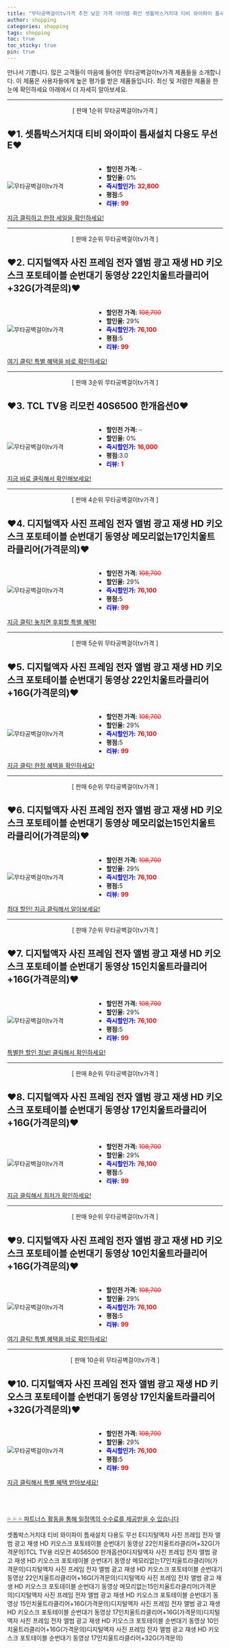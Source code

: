 ```yaml
---
title: "무타공벽걸이tv가격 추천 낮은 가격 아이템 확인 셋톱박스거치대 티비 와이파이 틈새설치 다용도"
author: shopping
categories: shopping
tags: shopping
toc: true
toc_sticky: true
pin: true
---
```

만나서 기쁩니다. 많은 고객들이 마음에 들어한 무타공벽걸이tv가격 제품들을 소개합니다. 이 제품은 사용자들에게 높은 평가를 받은 제품들입니다. 최신 및 저렴한 제품을 한눈에 확인하세요 아래에서 더 자세히 알아보세요.

---
<p class="toplist" style="margin: 0 auto; display: block; width: fit-content;">[ 판매 1순위 무타공벽걸이tv가격 ]</p>

<h2><strong>❤️1. 셋톱박스거치대 티비 와이파이 틈새설치 다용도 무선 E❤️</strong></h2>

<div style="display: flex; align-items: center;">
    <div style="flex: 0.4;">
        <img src="https://thumbnail7.coupangcdn.com/thumbnails/remote/230x230ex/image/vendor_inventory/9e20/bda04ec31f52fcc27dbc3a72baec72ce03aee7b1d2aad3059e7eb3bdb055.jpg" alt="무타공벽걸이tv가격" style="max-width: 100%;">
    </div>
    <div style="flex: 0.6; margin-left: 10px;">
        <ul>
            <li><strong>할인전 가격:</strong> <del style="color: red;">-</del></li>
            <li><strong>할인율:</strong> 0%</li>
            <li><span style='color:blue'><strong>즉시할인가:</strong></span> <span style='color:red'><strong>32,800</strong></span></li>
            <li><strong>평점:</strong>5</li>
            <li><span style='color:blue'><strong>리뷰:</strong></span> <span style='color:red'><strong>99</strong></span></li>
        </ul>
    </div>
</div>
<div class="center">
    <a href="https://William4Davisa.github.io?lptag=AF9450613&subid=githubio&pageKey=8001408548&traceid=V0-153&itemId=22282207077&vendorItemId=89327811428" class="myButton">
        지금 클릭하고 한정 세일을 확인하세요!
    </a>
</div>


---
<p class="toplist" style="margin: 0 auto; display: block; width: fit-content;">[ 판매 2순위 무타공벽걸이tv가격 ]</p>

<h2><strong>❤️2. 디지털액자 사진 프레임 전자 앨범 광고 재생 HD 키오스크 포토테이블 순번대기 동영상 22인치울트라클리어+32G(가격문의)❤️</strong></h2>

<div style="display: flex; align-items: center;">
    <div style="flex: 0.4;">
        <img src="https://thumbnail9.coupangcdn.com/thumbnails/remote/230x230ex/image/vendor_inventory/3b48/0d9214bb3ac8a541ab83aeb2219b4985a381af2729c59b73d3d34a76c759.png" alt="무타공벽걸이tv가격" style="max-width: 100%;">
    </div>
    <div style="flex: 0.6; margin-left: 10px;">
        <ul>
            <li><strong>할인전 가격:</strong> <del style="color: red;">108,700</del></li>
            <li><strong>할인율:</strong> 29%</li>
            <li><span style='color:blue'><strong>즉시할인가:</strong></span> <span style='color:red'><strong>76,100</strong></span></li>
            <li><strong>평점:</strong>5</li>
            <li><span style='color:blue'><strong>리뷰:</strong></span> <span style='color:red'><strong>99</strong></span></li>
        </ul>
    </div>
</div>
<div class="center">
    <a href="https://William4Davisa.github.io?lptag=AF9450613&subid=githubio&pageKey=7966497081&traceid=V0-153&itemId=22047831711&vendorItemId=89095142965" class="myButton">
        여기 클릭! 특별 혜택을 바로 확인하세요!
    </a>
</div>


---
<p class="toplist" style="margin: 0 auto; display: block; width: fit-content;">[ 판매 3순위 무타공벽걸이tv가격 ]</p>

<h2><strong>❤️3. TCL TV용 리모컨 40S6500 한개옵션0❤️</strong></h2>

<div style="display: flex; align-items: center;">
    <div style="flex: 0.4;">
        <img src="https://thumbnail7.coupangcdn.com/thumbnails/remote/230x230ex/image/vendor_inventory/4a41/c3bbd2de0f9ec454fadc23d30fecec00fe8ae8262621bebace76aa66cfdc.jpg" alt="무타공벽걸이tv가격" style="max-width: 100%;">
    </div>
    <div style="flex: 0.6; margin-left: 10px;">
        <ul>
            <li><strong>할인전 가격:</strong> <del style="color: red;">-</del></li>
            <li><strong>할인율:</strong> 0%</li>
            <li><span style='color:blue'><strong>즉시할인가:</strong></span> <span style='color:red'><strong>16,000</strong></span></li>
            <li><strong>평점:</strong>3.0</li>
            <li><span style='color:blue'><strong>리뷰:</strong></span> <span style='color:red'><strong>1</strong></span></li>
        </ul>
    </div>
</div>
<div class="center">
    <a href="https://William4Davisa.github.io?lptag=AF9450613&subid=githubio&pageKey=7483307322&traceid=V0-153&itemId=19552686036&vendorItemId=86660812648" class="myButton">
        지금 바로 클릭해서 확인해보세요!
    </a>
</div>


---
<p class="toplist" style="margin: 0 auto; display: block; width: fit-content;">[ 판매 4순위 무타공벽걸이tv가격 ]</p>

<h2><strong>❤️4. 디지털액자 사진 프레임 전자 앨범 광고 재생 HD 키오스크 포토테이블 순번대기 동영상 메모리없는17인치울트라클리어(가격문의)❤️</strong></h2>

<div style="display: flex; align-items: center;">
    <div style="flex: 0.4;">
        <img src="https://thumbnail9.coupangcdn.com/thumbnails/remote/230x230ex/image/vendor_inventory/3b48/0d9214bb3ac8a541ab83aeb2219b4985a381af2729c59b73d3d34a76c759.png" alt="무타공벽걸이tv가격" style="max-width: 100%;">
    </div>
    <div style="flex: 0.6; margin-left: 10px;">
        <ul>
            <li><strong>할인전 가격:</strong> <del style="color: red;">108,700</del></li>
            <li><strong>할인율:</strong> 29%</li>
            <li><span style='color:blue'><strong>즉시할인가:</strong></span> <span style='color:red'><strong>76,100</strong></span></li>
            <li><strong>평점:</strong>5</li>
            <li><span style='color:blue'><strong>리뷰:</strong></span> <span style='color:red'><strong>99</strong></span></li>
        </ul>
    </div>
</div>
<div class="center">
    <a href="https://William4Davisa.github.io?lptag=AF9450613&subid=githubio&pageKey=7966497081&traceid=V0-153&itemId=22047831655&vendorItemId=89095142597" class="myButton">
        지금 클릭! 놓치면 후회할 특별 혜택!
    </a>
</div>


---
<p class="toplist" style="margin: 0 auto; display: block; width: fit-content;">[ 판매 5순위 무타공벽걸이tv가격 ]</p>

<h2><strong>❤️5. 디지털액자 사진 프레임 전자 앨범 광고 재생 HD 키오스크 포토테이블 순번대기 동영상 22인치울트라클리어+16G(가격문의)❤️</strong></h2>

<div style="display: flex; align-items: center;">
    <div style="flex: 0.4;">
        <img src="https://thumbnail9.coupangcdn.com/thumbnails/remote/230x230ex/image/vendor_inventory/3b48/0d9214bb3ac8a541ab83aeb2219b4985a381af2729c59b73d3d34a76c759.png" alt="무타공벽걸이tv가격" style="max-width: 100%;">
    </div>
    <div style="flex: 0.6; margin-left: 10px;">
        <ul>
            <li><strong>할인전 가격:</strong> <del style="color: red;">108,700</del></li>
            <li><strong>할인율:</strong> 29%</li>
            <li><span style='color:blue'><strong>즉시할인가:</strong></span> <span style='color:red'><strong>76,100</strong></span></li>
            <li><strong>평점:</strong>5</li>
            <li><span style='color:blue'><strong>리뷰:</strong></span> <span style='color:red'><strong>99</strong></span></li>
        </ul>
    </div>
</div>
<div class="center">
    <a href="https://William4Davisa.github.io?lptag=AF9450613&subid=githubio&pageKey=7966497081&traceid=V0-153&itemId=22047831669&vendorItemId=89095142754" class="myButton">
        지금 클릭! 한정 혜택을 확인하세요!
    </a>
</div>


---
<p class="toplist" style="margin: 0 auto; display: block; width: fit-content;">[ 판매 6순위 무타공벽걸이tv가격 ]</p>

<h2><strong>❤️6. 디지털액자 사진 프레임 전자 앨범 광고 재생 HD 키오스크 포토테이블 순번대기 동영상 메모리없는15인치울트라클리어(가격문의)❤️</strong></h2>

<div style="display: flex; align-items: center;">
    <div style="flex: 0.4;">
        <img src="https://thumbnail9.coupangcdn.com/thumbnails/remote/230x230ex/image/vendor_inventory/3b48/0d9214bb3ac8a541ab83aeb2219b4985a381af2729c59b73d3d34a76c759.png" alt="무타공벽걸이tv가격" style="max-width: 100%;">
    </div>
    <div style="flex: 0.6; margin-left: 10px;">
        <ul>
            <li><strong>할인전 가격:</strong> <del style="color: red;">108,700</del></li>
            <li><strong>할인율:</strong> 29%</li>
            <li><span style='color:blue'><strong>즉시할인가:</strong></span> <span style='color:red'><strong>76,100</strong></span></li>
            <li><strong>평점:</strong>5</li>
            <li><span style='color:blue'><strong>리뷰:</strong></span> <span style='color:red'><strong>99</strong></span></li>
        </ul>
    </div>
</div>
<div class="center">
    <a href="https://William4Davisa.github.io?lptag=AF9450613&subid=githubio&pageKey=7966497081&traceid=V0-153&itemId=22047831685&vendorItemId=89095142824" class="myButton">
        최대 할인! 지금 클릭해서 알아보세요!
    </a>
</div>


---
<p class="toplist" style="margin: 0 auto; display: block; width: fit-content;">[ 판매 7순위 무타공벽걸이tv가격 ]</p>

<h2><strong>❤️7. 디지털액자 사진 프레임 전자 앨범 광고 재생 HD 키오스크 포토테이블 순번대기 동영상 15인치울트라클리어+16G(가격문의)❤️</strong></h2>

<div style="display: flex; align-items: center;">
    <div style="flex: 0.4;">
        <img src="https://thumbnail9.coupangcdn.com/thumbnails/remote/230x230ex/image/vendor_inventory/3b48/0d9214bb3ac8a541ab83aeb2219b4985a381af2729c59b73d3d34a76c759.png" alt="무타공벽걸이tv가격" style="max-width: 100%;">
    </div>
    <div style="flex: 0.6; margin-left: 10px;">
        <ul>
            <li><strong>할인전 가격:</strong> <del style="color: red;">108,700</del></li>
            <li><strong>할인율:</strong> 29%</li>
            <li><span style='color:blue'><strong>즉시할인가:</strong></span> <span style='color:red'><strong>76,100</strong></span></li>
            <li><strong>평점:</strong>5</li>
            <li><span style='color:blue'><strong>리뷰:</strong></span> <span style='color:red'><strong>99</strong></span></li>
        </ul>
    </div>
</div>
<div class="center">
    <a href="https://William4Davisa.github.io?lptag=AF9450613&subid=githubio&pageKey=7966497081&traceid=V0-153&itemId=22047831667&vendorItemId=89095142739" class="myButton">
        특별한 할인 정보! 클릭해서 확인하세요!
    </a>
</div>


---
<p class="toplist" style="margin: 0 auto; display: block; width: fit-content;">[ 판매 8순위 무타공벽걸이tv가격 ]</p>

<h2><strong>❤️8. 디지털액자 사진 프레임 전자 앨범 광고 재생 HD 키오스크 포토테이블 순번대기 동영상 17인치울트라클리어+16G(가격문의)❤️</strong></h2>

<div style="display: flex; align-items: center;">
    <div style="flex: 0.4;">
        <img src="https://thumbnail9.coupangcdn.com/thumbnails/remote/230x230ex/image/vendor_inventory/3b48/0d9214bb3ac8a541ab83aeb2219b4985a381af2729c59b73d3d34a76c759.png" alt="무타공벽걸이tv가격" style="max-width: 100%;">
    </div>
    <div style="flex: 0.6; margin-left: 10px;">
        <ul>
            <li><strong>할인전 가격:</strong> <del style="color: red;">108,700</del></li>
            <li><strong>할인율:</strong> 29%</li>
            <li><span style='color:blue'><strong>즉시할인가:</strong></span> <span style='color:red'><strong>76,100</strong></span></li>
            <li><strong>평점:</strong>5</li>
            <li><span style='color:blue'><strong>리뷰:</strong></span> <span style='color:red'><strong>99</strong></span></li>
        </ul>
    </div>
</div>
<div class="center">
    <a href="https://William4Davisa.github.io?lptag=AF9450613&subid=githubio&pageKey=7966497081&traceid=V0-153&itemId=22047831696&vendorItemId=89095142875" class="myButton">
        지금 클릭해서 최저가 확인하세요!
    </a>
</div>


---
<p class="toplist" style="margin: 0 auto; display: block; width: fit-content;">[ 판매 9순위 무타공벽걸이tv가격 ]</p>

<h2><strong>❤️9. 디지털액자 사진 프레임 전자 앨범 광고 재생 HD 키오스크 포토테이블 순번대기 동영상 10인치울트라클리어+16G(가격문의)❤️</strong></h2>

<div style="display: flex; align-items: center;">
    <div style="flex: 0.4;">
        <img src="https://thumbnail9.coupangcdn.com/thumbnails/remote/230x230ex/image/vendor_inventory/3b48/0d9214bb3ac8a541ab83aeb2219b4985a381af2729c59b73d3d34a76c759.png" alt="무타공벽걸이tv가격" style="max-width: 100%;">
    </div>
    <div style="flex: 0.6; margin-left: 10px;">
        <ul>
            <li><strong>할인전 가격:</strong> <del style="color: red;">108,700</del></li>
            <li><strong>할인율:</strong> 29%</li>
            <li><span style='color:blue'><strong>즉시할인가:</strong></span> <span style='color:red'><strong>76,100</strong></span></li>
            <li><strong>평점:</strong>5</li>
            <li><span style='color:blue'><strong>리뷰:</strong></span> <span style='color:red'><strong>99</strong></span></li>
        </ul>
    </div>
</div>
<div class="center">
    <a href="https://William4Davisa.github.io?lptag=AF9450613&subid=githubio&pageKey=7966497081&traceid=V0-153&itemId=22047831665&vendorItemId=89095142712" class="myButton">
        여기 클릭! 특별 혜택을 바로 확인하세요!
    </a>
</div>


---
<p class="toplist" style="margin: 0 auto; display: block; width: fit-content;">[ 판매 10순위 무타공벽걸이tv가격 ]</p>

<h2><strong>❤️10. 디지털액자 사진 프레임 전자 앨범 광고 재생 HD 키오스크 포토테이블 순번대기 동영상 17인치울트라클리어+32G(가격문의)❤️</strong></h2>

<div style="display: flex; align-items: center;">
    <div style="flex: 0.4;">
        <img src="https://thumbnail9.coupangcdn.com/thumbnails/remote/230x230ex/image/vendor_inventory/3b48/0d9214bb3ac8a541ab83aeb2219b4985a381af2729c59b73d3d34a76c759.png" alt="무타공벽걸이tv가격" style="max-width: 100%;">
    </div>
    <div style="flex: 0.6; margin-left: 10px;">
        <ul>
            <li><strong>할인전 가격:</strong> <del style="color: red;">108,700</del></li>
            <li><strong>할인율:</strong> 29%</li>
            <li><span style='color:blue'><strong>즉시할인가:</strong></span> <span style='color:red'><strong>76,100</strong></span></li>
            <li><strong>평점:</strong>5</li>
            <li><span style='color:blue'><strong>리뷰:</strong></span> <span style='color:red'><strong>99</strong></span></li>
        </ul>
    </div>
</div>
<div class="center">
    <a href="https://William4Davisa.github.io?lptag=AF9450613&subid=githubio&pageKey=7966497081&traceid=V0-153&itemId=22047831673&vendorItemId=89095142771" class="myButton">
        지금 클릭해서 특별 혜택 받아보세요!
    </a>
</div>

<br><br><br>[💦 💦 💦 파트너스 활동을 통해 일정액의 수수료를 제공받을 수 있습니다](https://link.coupang.com/a/bcpT2c)<br><br>셋톱박스거치대 티비 와이파이 틈새설치 다용도 무선 E디지털액자 사진 프레임 전자 앨범 광고 재생 HD 키오스크 포토테이블 순번대기 동영상 22인치울트라클리어+32G(가격문의)TCL TV용 리모컨 40S6500 한개옵션0디지털액자 사진 프레임 전자 앨범 광고 재생 HD 키오스크 포토테이블 순번대기 동영상 메모리없는17인치울트라클리어(가격문의)디지털액자 사진 프레임 전자 앨범 광고 재생 HD 키오스크 포토테이블 순번대기 동영상 22인치울트라클리어+16G(가격문의)디지털액자 사진 프레임 전자 앨범 광고 재생 HD 키오스크 포토테이블 순번대기 동영상 메모리없는15인치울트라클리어(가격문의)디지털액자 사진 프레임 전자 앨범 광고 재생 HD 키오스크 포토테이블 순번대기 동영상 15인치울트라클리어+16G(가격문의)디지털액자 사진 프레임 전자 앨범 광고 재생 HD 키오스크 포토테이블 순번대기 동영상 17인치울트라클리어+16G(가격문의)디지털액자 사진 프레임 전자 앨범 광고 재생 HD 키오스크 포토테이블 순번대기 동영상 10인치울트라클리어+16G(가격문의)디지털액자 사진 프레임 전자 앨범 광고 재생 HD 키오스크 포토테이블 순번대기 동영상 17인치울트라클리어+32G(가격문의)